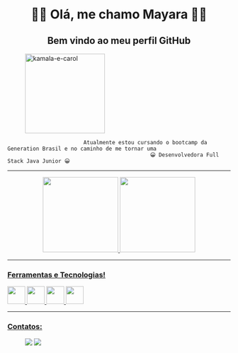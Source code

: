 <div align="center"><h1> 👋🏾 Olá, me chamo Mayara 👋🏾 </h1></div>
<div align="center"><h2> Bem vindo ao meu perfil GitHub </h2></div> 

<dir>
<img align="center" alt="kamala-e-carol" height="180" src="https://user-images.githubusercontent.com/101996062/168185786-d07e879e-8471-4664-b82d-82f1b7a825d2.gif"/>
</dir >



                            Atualmente estou cursando o bootcamp da Generation Brasil e no caminho de me tornar uma 
                                                 😀 Desenvolvedora Full Stack Java Junior 😀
                                                 

---------------------------------------------------------------------------------------------------------------------------------------------------------------------


<div align="center">
  <a href="https://github.com/Mayarabnc">
  <img height="170em" src="https://github-readme-stats.vercel.app/api?username=Mayarabnc&show_icons=true&theme=vision-friendly-dark&include_all_commits=true&count_private=true"/>
  <img height="170em" src="https://github-readme-stats.vercel.app/api/top-langs/?username=Mayarabnc&layout=compact&langs_count=7&theme=maroongold"/a>
</div>

-------------------------------------------------------------------------------------------------------------------------------------------------------------------------
### Ferramentas e Tecnologias!
<div>
           <img src="https://cdn.jsdelivr.net/gh/devicons/devicon/icons/java/java-original-wordmark.svg" width="40" height="40"/> <img src="https://cdn.jsdelivr.net/gh/devicons/devicon/icons/javascript/javascript-original.svg" width="40" height="40"/> <img src="https://cdn.jsdelivr.net/gh/devicons/devicon/icons/git/git-original.svg" width="40" height="40"/> <img src="https://cdn.jsdelivr.net/gh/devicons/devicon/icons/github/github-original-wordmark.svg" width="40" height="40"/>     
</div>
  
  --------------------------------------------------------------------------------------------------------------------------------------------------------------

### Contatos:

 <dir>
<a href = "mayarabncabral@gmail.com"><img src="https://img.shields.io/badge/Gmail-D14836?style=for-the-badge&logo=gmail&logoColor=white" target="_blank"></a>
<a href="https://www.linkedin.com/in/Mayara-Bueno-Nunes-Cabral" target="_blank"><img src="https://img.shields.io/badge/-LinkedIn-%230077B5?style=for-the-badge&logo=linkedin&logoColor=white" target="_blank"></a>   
 </dir>
  
  
<!--
- 🔭 I’m currently working on ...
- 🌱 I’m currently learning ...
- 👯 I’m looking to collaborate on ...
- 🤔 I’m looking for help with ...
- 💬 Ask me about ...
- 📫 How to reach me: ...
- 😄 Pronouns: ...
- ⚡ Fun fact: ...
-->
